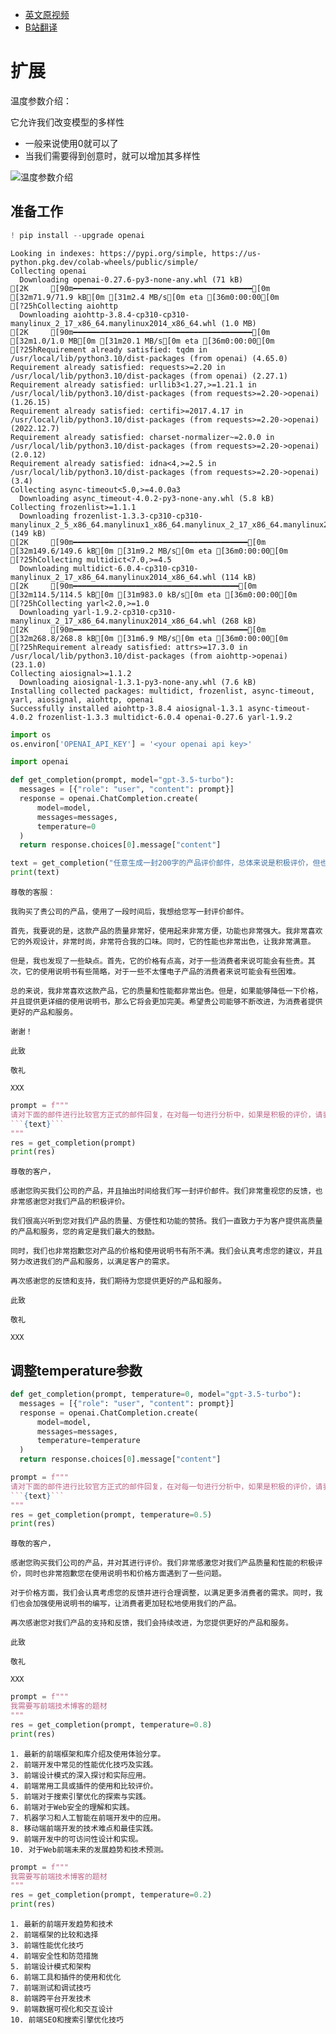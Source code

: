 - [英文原视频](https://learn.deeplearning.ai/chatgpt-prompt-eng/lesson/1/introduction)
- [B站翻译](https://www.bilibili.com/video/BV1No4y1t7Zn)

# 扩展

温度参数介绍：

它允许我们改变模型的多样性

- 一般来说使用0就可以了
- 当我们需要得到创意时，就可以增加其多样性

![温度参数介绍](https://oss.justin3go.com/blogs/20230503112223.png)

## 准备工作


```python
! pip install --upgrade openai
```

    Looking in indexes: https://pypi.org/simple, https://us-python.pkg.dev/colab-wheels/public/simple/
    Collecting openai
      Downloading openai-0.27.6-py3-none-any.whl (71 kB)
    [2K     [90m━━━━━━━━━━━━━━━━━━━━━━━━━━━━━━━━━━━━━━━━[0m [32m71.9/71.9 kB[0m [31m2.4 MB/s[0m eta [36m0:00:00[0m
    [?25hCollecting aiohttp
      Downloading aiohttp-3.8.4-cp310-cp310-manylinux_2_17_x86_64.manylinux2014_x86_64.whl (1.0 MB)
    [2K     [90m━━━━━━━━━━━━━━━━━━━━━━━━━━━━━━━━━━━━━━━━[0m [32m1.0/1.0 MB[0m [31m20.1 MB/s[0m eta [36m0:00:00[0m
    [?25hRequirement already satisfied: tqdm in /usr/local/lib/python3.10/dist-packages (from openai) (4.65.0)
    Requirement already satisfied: requests>=2.20 in /usr/local/lib/python3.10/dist-packages (from openai) (2.27.1)
    Requirement already satisfied: urllib3<1.27,>=1.21.1 in /usr/local/lib/python3.10/dist-packages (from requests>=2.20->openai) (1.26.15)
    Requirement already satisfied: certifi>=2017.4.17 in /usr/local/lib/python3.10/dist-packages (from requests>=2.20->openai) (2022.12.7)
    Requirement already satisfied: charset-normalizer~=2.0.0 in /usr/local/lib/python3.10/dist-packages (from requests>=2.20->openai) (2.0.12)
    Requirement already satisfied: idna<4,>=2.5 in /usr/local/lib/python3.10/dist-packages (from requests>=2.20->openai) (3.4)
    Collecting async-timeout<5.0,>=4.0.0a3
      Downloading async_timeout-4.0.2-py3-none-any.whl (5.8 kB)
    Collecting frozenlist>=1.1.1
      Downloading frozenlist-1.3.3-cp310-cp310-manylinux_2_5_x86_64.manylinux1_x86_64.manylinux_2_17_x86_64.manylinux2014_x86_64.whl (149 kB)
    [2K     [90m━━━━━━━━━━━━━━━━━━━━━━━━━━━━━━━━━━━━━━━[0m [32m149.6/149.6 kB[0m [31m9.2 MB/s[0m eta [36m0:00:00[0m
    [?25hCollecting multidict<7.0,>=4.5
      Downloading multidict-6.0.4-cp310-cp310-manylinux_2_17_x86_64.manylinux2014_x86_64.whl (114 kB)
    [2K     [90m━━━━━━━━━━━━━━━━━━━━━━━━━━━━━━━━━━━━━[0m [32m114.5/114.5 kB[0m [31m983.0 kB/s[0m eta [36m0:00:00[0m
    [?25hCollecting yarl<2.0,>=1.0
      Downloading yarl-1.9.2-cp310-cp310-manylinux_2_17_x86_64.manylinux2014_x86_64.whl (268 kB)
    [2K     [90m━━━━━━━━━━━━━━━━━━━━━━━━━━━━━━━━━━━━━━━[0m [32m268.8/268.8 kB[0m [31m6.9 MB/s[0m eta [36m0:00:00[0m
    [?25hRequirement already satisfied: attrs>=17.3.0 in /usr/local/lib/python3.10/dist-packages (from aiohttp->openai) (23.1.0)
    Collecting aiosignal>=1.1.2
      Downloading aiosignal-1.3.1-py3-none-any.whl (7.6 kB)
    Installing collected packages: multidict, frozenlist, async-timeout, yarl, aiosignal, aiohttp, openai
    Successfully installed aiohttp-3.8.4 aiosignal-1.3.1 async-timeout-4.0.2 frozenlist-1.3.3 multidict-6.0.4 openai-0.27.6 yarl-1.9.2
    


```python
import os
os.environ['OPENAI_API_KEY'] = '<your openai api key>'
```


```python
import openai

def get_completion(prompt, model="gpt-3.5-turbo"):
  messages = [{"role": "user", "content": prompt}]
  response = openai.ChatCompletion.create(
      model=model,
      messages=messages,
      temperature=0
  )
  return response.choices[0].message["content"]
```


```python
text = get_completion("任意生成一封200字的产品评价邮件，总体来说是积极评价，但也说了一些缺点")
print(text)
```

    尊敬的客服：
    
    我购买了贵公司的产品，使用了一段时间后，我想给您写一封评价邮件。
    
    首先，我要说的是，这款产品的质量非常好，使用起来非常方便，功能也非常强大。我非常喜欢它的外观设计，非常时尚，非常符合我的口味。同时，它的性能也非常出色，让我非常满意。
    
    但是，我也发现了一些缺点。首先，它的价格有点高，对于一些消费者来说可能会有些贵。其次，它的使用说明书有些简略，对于一些不太懂电子产品的消费者来说可能会有些困难。
    
    总的来说，我非常喜欢这款产品，它的质量和性能都非常出色。但是，如果能够降低一下价格，并且提供更详细的使用说明书，那么它将会更加完美。希望贵公司能够不断改进，为消费者提供更好的产品和服务。
    
    谢谢！
    
    此致
    
    敬礼
    
    XXX
    


```python
prompt = f"""
请对下面的邮件进行比较官方正式的邮件回复，在对每一句进行分析中，如果是积极的评价，请表示感谢，如果是消极的评价，请表示道歉：
```{text}```
"""
res = get_completion(prompt)
print(res)
```

    尊敬的客户，
    
    感谢您购买我们公司的产品，并且抽出时间给我们写一封评价邮件。我们非常重视您的反馈，也非常感谢您对我们产品的积极评价。
    
    我们很高兴听到您对我们产品的质量、方便性和功能的赞扬。我们一直致力于为客户提供高质量的产品和服务，您的肯定是我们最大的鼓励。
    
    同时，我们也非常抱歉您对产品的价格和使用说明书有所不满。我们会认真考虑您的建议，并且努力改进我们的产品和服务，以满足客户的需求。
    
    再次感谢您的反馈和支持，我们期待为您提供更好的产品和服务。
    
    此致
    
    敬礼
    
    XXX
    

## 调整temperature参数


```python
def get_completion(prompt, temperature=0, model="gpt-3.5-turbo"):
  messages = [{"role": "user", "content": prompt}]
  response = openai.ChatCompletion.create(
      model=model,
      messages=messages,
      temperature=temperature
  )
  return response.choices[0].message["content"]
```


```python
prompt = f"""
请对下面的邮件进行比较官方正式的邮件回复，在对每一句进行分析中，如果是积极的评价，请表示感谢，如果是消极的评价，请表示道歉：
```{text}```
"""
res = get_completion(prompt, temperature=0.5)
print(res)
```

    尊敬的客户，
    
    感谢您购买我们公司的产品，并对其进行评价。我们非常感激您对我们产品质量和性能的积极评价，同时也非常抱歉您在使用说明书和价格方面遇到了一些问题。
    
    对于价格方面，我们会认真考虑您的反馈并进行合理调整，以满足更多消费者的需求。同时，我们也会加强使用说明书的编写，让消费者更加轻松地使用我们的产品。
    
    再次感谢您对我们产品的支持和反馈，我们会持续改进，为您提供更好的产品和服务。
    
    此致
    
    敬礼
    
    XXX
    


```python
prompt = f"""
我需要写前端技术博客的题材
"""
res = get_completion(prompt, temperature=0.8)
print(res)
```

    1. 最新的前端框架和库介绍及使用体验分享。
    2. 前端开发中常见的性能优化技巧及实践。
    3. 前端设计模式的深入探讨和实际应用。
    4. 前端常用工具或插件的使用和比较评价。
    5. 前端对于搜索引擎优化的探索与实践。
    6. 前端对于Web安全的理解和实践。
    7. 机器学习和人工智能在前端开发中的应用。
    8. 移动端前端开发的技术难点和最佳实践。
    9. 前端开发中的可访问性设计和实现。
    10. 对于Web前端未来的发展趋势和技术预测。
    


```python
prompt = f"""
我需要写前端技术博客的题材
"""
res = get_completion(prompt, temperature=0.2)
print(res)
```

    1. 最新的前端开发趋势和技术
    2. 前端框架的比较和选择
    3. 前端性能优化技巧
    4. 前端安全性和防范措施
    5. 前端设计模式和架构
    6. 前端工具和插件的使用和优化
    7. 前端测试和调试技巧
    8. 前端跨平台开发技术
    9. 前端数据可视化和交互设计
    10. 前端SEO和搜索引擎优化技巧
    


```python

```
